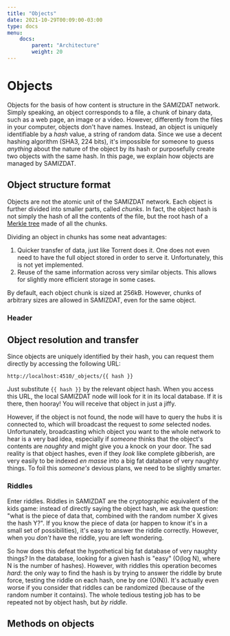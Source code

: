 ```yaml
---
title: "Objects"
date: 2021-10-29T00:09:00-03:00
type: docs
menu:
    docs:
        parent: "Architecture"
        weight: 20
---
```



# Objects

Objects for the basis of how content is structure in the SAMIZDAT network. Simply speaking, an object corresponds to a file, a chunk of binary data, such as a web page, an image or a video. However, differently from the files in your computer, objects don't have names. Instead, an object is uniquely identifiable by a _hash_ value, a string of random data. Since we use a decent hashing algorithm (SHA3, 224 bits), it's impossible for someone to guess _anything_ about the nature of the object by its hash or purposefully create two objects with the same hash. In this page, we explain how objects are managed by SAMIZDAT.

## Object structure format

Objects are not the atomic unit of the SAMIZDAT network. Each object is further divided into smaller parts, called _chunks_. In fact, the object hash is not simply the hash of all the contents of the file, but the root hash of a [Merkle tree](https://en.wikipedia.org/wiki/Merkle_tree) made of all the chunks.

Dividing an object in chunks has some neat advantages:
1. Quicker transfer of data, just like Torrent does it. One does not even need to have the full object stored in order to serve it. Unfortunately, this is not yet implemented.
2. Reuse of the same information across very similar objects. This allows for slightly more efficient storage in some cases.

By default, each object chunk is sized at 256kB. However, chunks of arbitrary sizes are allowed in SAMIZDAT, even for the same object.

### Header



## Object resolution and transfer

Since objects are uniquely identified by their hash, you can request them directly by accessing the following URL:
```
http://localhost:4510/_objects/{{ hash }}
```
Just substitute `{{ hash }}` by the relevant object hash. When you access this URL, the local SAMIZDAT node will look for it in its local database. If it is there, then hooray! You will receive that object in just a jiffy.

However, if the object is not found, the node will have to query the hubs it is connected to, which will broadcast the request to _some_ selected nodes. Unfortunately, broadcasting which object you want to the whole network to hear is a very bad idea, especially if _someone_ thinks that the object's contents are _naughty_ and might give you a knock on your door. The sad reality is that object hashes, even if they _look_ like complete gibberish, are very easily to be indexed _en masse_ into a big fat database of very naughty things. To foil this _someone's_ devious plans, we need to be slightly smarter.

### Riddles

Enter riddles. Riddles in SAMIZDAT are the cryptographic equivalent of the kids game: instead of directly saying the object hash, we ask the question: "what is the piece of data that, combined with the random number X gives the hash Y?". If you know the piece of data (or happen to know it's in a small set of possibilities), it's easy to answer the riddle correctly. However, when you _don't_ have the riddle, you are left wondering.

So how does this defeat the hypothetical big fat database of very naughty things? In the database, looking for a given hash is "easy" (O(log N), where N is the number of hashes). However, with riddles this operation becomes _hard_: the only way to find the hash is by trying to answer the riddle by brute force, testing the riddle on each hash, one by one (O(N)). It's actually even worse if you consider that riddles can be randomized (because of the random number it contains). The whole tedious testing job has to be repeated not by object hash, but _by riddle_. 


## Methods on objects
